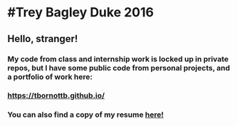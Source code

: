 #Trey Bagley
Duke 2016
===================

## Hello, stranger!

### My code from class and internship work is locked up in private repos, but I have some public code from personal projects, and a portfolio of work here:

### https://tbornottb.github.io/

### You can also find a copy of my resume [here!](https://github.com/tbornottb/tbornottb.github.io/blob/master/Trey2014Resume.pdf?raw=true)

